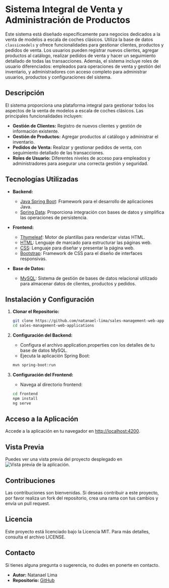 # Sistema Integral de Venta y Administración de Productos

Este sistema está diseñado específicamente para negocios dedicados a la venta de modelos a escala de coches clásicos. Utiliza la base de datos `classicmodels` y ofrece funcionalidades para gestionar clientes, productos y pedidos de venta. Los usuarios pueden registrar nuevos clientes, agregar productos al catálogo, realizar pedidos de venta y hacer un seguimiento detallado de todas las transacciones. Además, el sistema incluye roles de usuario diferenciados: empleados para operaciones de venta y gestión del inventario, y administradores con acceso completo para administrar usuarios, productos y configuraciones del sistema.

## Descripción

El sistema proporciona una plataforma integral para gestionar todos los aspectos de la venta de modelos a escala de coches clásicos. Las principales funcionalidades incluyen:

- **Gestión de Clientes:** Registro de nuevos clientes y gestión de información existente.
- **Gestión de Productos:** Agregar productos al catálogo y administrar el inventario.
- **Pedidos de Venta:** Realizar y gestionar pedidos de venta, con seguimiento detallado de las transacciones.
- **Roles de Usuario:** Diferentes niveles de acceso para empleados y administradores para asegurar una correcta gestión y seguridad.

## Tecnologías Utilizadas

- **Backend:**
  - [Java Spring Boot](https://spring.io/projects/spring-boot): Framework para el desarrollo de aplicaciones Java.
  - [Spring Data](https://spring.io/projects/spring-data): Proporciona integración con bases de datos y simplifica las operaciones de persistencia.

- **Frontend:**
  - [Thymeleaf](https://www.thymeleaf.org/): Motor de plantillas para renderizar vistas HTML.
  - [HTML](https://developer.mozilla.org/en-US/docs/Web/HTML): Lenguaje de marcado para estructurar las páginas web.
  - [CSS](https://developer.mozilla.org/en-US/docs/Web/CSS): Lenguaje para diseñar y presentar la página web.
  - [Bootstrap](https://getbootstrap.com/): Framework de CSS para el diseño de interfaces responsivas.

- **Base de Datos:**
  - [MySQL](https://www.mysql.com/): Sistema de gestión de bases de datos relacional utilizado para almacenar datos de clientes, productos y pedidos.

## Instalación y Configuración

1. **Clonar el Repositorio:**

   ```bash
   git clone https://github.com/natanael-lima/sales-management-web-applications.git
   cd sales-management-web-applications
2. **Configuración del Backend:**
   - Configura el archivo application.properties con los detalles de tu base de datos MySQL.
   - Ejecuta la aplicación Spring Boot:
   ```bash
   mvn spring-boot:run
   
3. **Configuración del Frontend:**
   - Navega al directorio frontend:
   ```bash
   cd frontend
   npm install
   ng serve
## Acceso a la Aplicación

Accede a la aplicación en tu navegador en [http://localhost:4200](http://localhost:4200).

## Vista Previa

Puedes ver una vista previa del proyecto desplegado en ![Vista previa de la aplicación](https://i.postimg.cc/HjGmTZqm/project-gestioninventario.png).

## Contribuciones

Las contribuciones son bienvenidas. Si deseas contribuir a este proyecto, por favor realiza un fork del repositorio, crea una rama con tus cambios y envía un pull request.

## Licencia

Este proyecto está licenciado bajo la Licencia MIT. Para más detalles, consulta el archivo LICENSE.

## Contacto

Si tienes alguna pregunta o sugerencia, no dudes en ponerte en contacto.

- **Autor:** Natanael Lima
- **Repositorio:** [GitHub](https://github.com/natanael-lima/sales-management-web-applications)

